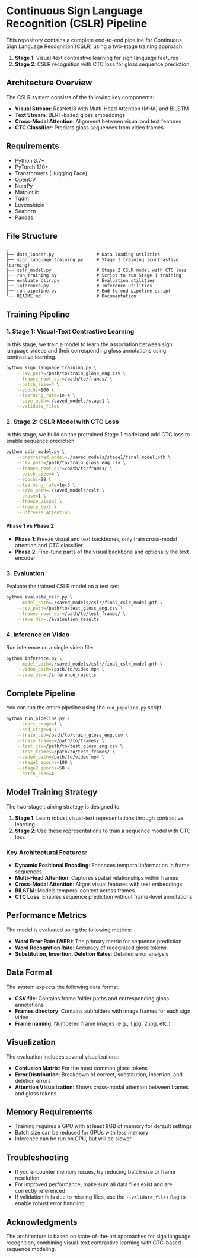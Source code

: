 # Continuous Sign Language Recognition (CSLR) Pipeline

This repository contains a complete end-to-end pipeline for Continuous Sign Language Recognition (CSLR) using a two-stage training approach:

1. **Stage 1**: Visual-text contrastive learning for sign language features
2. **Stage 2**: CSLR recognition with CTC loss for gloss sequence prediction

## Architecture Overview

The CSLR system consists of the following key components:

- **Visual Stream**: ResNet18 with Multi-Head Attention (MHA) and BiLSTM
- **Text Stream**: BERT-based gloss embeddings
- **Cross-Modal Attention**: Alignment between visual and text features
- **CTC Classifier**: Predicts gloss sequences from video frames

## Requirements

- Python 3.7+
- PyTorch 1.10+
- Transformers (Hugging Face)
- OpenCV
- NumPy
- Matplotlib
- Tqdm
- Levenshtein
- Seaborn
- Pandas

## File Structure

```
.
├── data_loader.py                # Data loading utilities
├── sign_language_training.py     # Stage 1 training (contrastive learning)
├── cslr_model.py                 # Stage 2 CSLR model with CTC loss
├── run_training.py               # Script to run Stage 1 training
├── evaluate_cslr.py              # Evaluation utilities
├── inference.py                  # Inference utilities
├── run_pipeline.py               # End-to-end pipeline script
└── README.md                     # Documentation
```

## Training Pipeline

### 1. Stage 1: Visual-Text Contrastive Learning

In this stage, we train a model to learn the association between sign language videos and their corresponding gloss annotations using contrastive learning.

```bash
python sign_language_training.py \
    --csv_path=/path/to/train_gloss_eng.csv \
    --frames_root_dir=/path/to/frames/ \
    --batch_size=4 \
    --epochs=100 \
    --learning_rate=1e-4 \
    --save_path=./saved_models/stage1 \
    --validate_files
```

### 2. Stage 2: CSLR Model with CTC Loss

In this stage, we build on the pretrained Stage 1 model and add CTC loss to enable sequence prediction.

```bash
python cslr_model.py \
    --pretrained_model=./saved_models/stage1/final_model.pth \
    --csv_path=/path/to/train_gloss_eng.csv \
    --frames_root_dir=/path/to/frames/ \
    --batch_size=4 \
    --epochs=50 \
    --learning_rate=1e-3 \
    --save_path=./saved_models/cslr \
    --phase=1 \
    --freeze_visual \
    --freeze_text \
    --unfreeze_attention
```

#### Phase 1 vs Phase 2

- **Phase 1**: Freeze visual and text backbones, only train cross-modal attention and CTC classifier
- **Phase 2**: Fine-tune parts of the visual backbone and optionally the text encoder

### 3. Evaluation

Evaluate the trained CSLR model on a test set:

```bash
python evaluate_cslr.py \
    --model_path=./saved_models/cslr/final_cslr_model.pth \
    --csv_path=/path/to/test_gloss_eng.csv \
    --frames_root_dir=/path/to/test_frames/ \
    --save_dir=./evaluation_results
```

### 4. Inference on Video

Run inference on a single video file:

```bash
python inference.py \
    --model_path=./saved_models/cslr/final_cslr_model.pth \
    --video_path=/path/to/video.mp4 \
    --save_dir=./inference_results
```

## Complete Pipeline

You can run the entire pipeline using the `run_pipeline.py` script:

```bash
python run_pipeline.py \
    --start_stage=1 \
    --end_stage=4 \
    --train_csv=/path/to/train_gloss_eng.csv \
    --train_frames=/path/to/frames/ \
    --test_csv=/path/to/test_gloss_eng.csv \
    --test_frames=/path/to/test_frames/ \
    --video_path=/path/to/video.mp4 \
    --stage1_epochs=100 \
    --stage2_epochs=50 \
    --batch_size=4
```

## Model Training Strategy

The two-stage training strategy is designed to:

1. **Stage 1**: Learn robust visual-text representations through contrastive learning
2. **Stage 2**: Use these representations to train a sequence model with CTC loss

### Key Architectural Features:

- **Dynamic Positional Encoding**: Enhances temporal information in frame sequences
- **Multi-Head Attention**: Captures spatial relationships within frames
- **Cross-Modal Attention**: Aligns visual features with text embeddings
- **BiLSTM**: Models temporal context across frames
- **CTC Loss**: Enables sequence prediction without frame-level annotations

## Performance Metrics

The model is evaluated using the following metrics:

- **Word Error Rate (WER)**: The primary metric for sequence prediction
- **Word Recognition Rate**: Accuracy of recognized gloss tokens
- **Substitution, Insertion, Deletion Rates**: Detailed error analysis

## Data Format

The system expects the following data format:

- **CSV file**: Contains frame folder paths and corresponding gloss annotations
- **Frames directory**: Contains subfolders with image frames for each sign video
- **Frame naming**: Numbered frame images (e.g., 1.jpg, 2.jpg, etc.)

## Visualization

The evaluation includes several visualizations:

- **Confusion Matrix**: For the most common gloss tokens
- **Error Distribution**: Breakdown of correct, substitution, insertion, and deletion errors
- **Attention Visualization**: Shows cross-modal attention between frames and gloss tokens

## Memory Requirements

- Training requires a GPU with at least 8GB of memory for default settings
- Batch size can be reduced for GPUs with less memory
- Inference can be run on CPU, but will be slower

## Troubleshooting

- If you encounter memory issues, try reducing batch size or frame resolution
- For improved performance, make sure all data files exist and are correctly referenced
- If validation fails due to missing files, use the `--validate_files` flag to enable robust error handling

## Acknowledgments

The architecture is based on state-of-the-art approaches for sign language recognition, combining visual-text contrastive learning with CTC-based sequence modeling.
